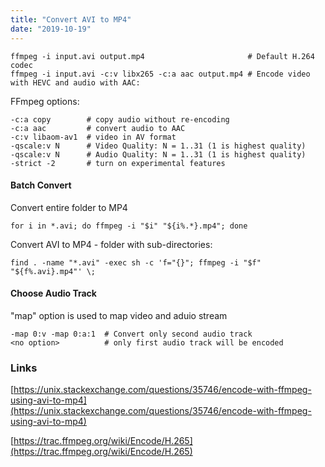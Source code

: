 ```yaml
---
title: "Convert AVI to MP4"
date: "2019-10-19"
---
```


```
ffmpeg -i input.avi output.mp4                       # Default H.264 codec
ffmpeg -i input.avi -c:v libx265 -c:a aac output.mp4 # Encode video with HEVC and audio with AAC:
```

FFmpeg options:

```
-c:a copy        # copy audio without re-encoding
-c:a aac         # convert audio to AAC
-c:v libaom-av1  # video in AV format
-qscale:v N      # Video Quality: N = 1..31 (1 is highest quality)
-qscale:v N      # Audio Quality: N = 1..31 (1 is highest quality)
-strict -2       # turn on experimental features 
```

#### Batch Convert

Convert entire folder to MP4

```
for i in *.avi; do ffmpeg -i "$i" "${i%.*}.mp4"; done
```

Convert AVI to MP4 - folder with sub-directories:

```
find . -name "*.avi" -exec sh -c 'f="{}"; ffmpeg -i "$f" "${f%.avi}.mp4"' \;
```

#### Choose Audio Track
"map" option is used to map video and aduio stream
```
-map 0:v -map 0:a:1  # Convert only second audio track
<no option>          # only first audio track will be encoded
```
### Links

[https://unix.stackexchange.com/questions/35746/encode-with-ffmpeg-using-avi-to-mp4](https://unix.stackexchange.com/questions/35746/encode-with-ffmpeg-using-avi-to-mp4)

[https://trac.ffmpeg.org/wiki/Encode/H.265](https://trac.ffmpeg.org/wiki/Encode/H.265)
